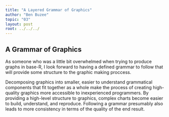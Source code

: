 ```yaml
---
title: "A Layered Grammar of Graphics"
author: "Ben Buzee"
topic: "03"
layout: post
root: ../../../
---
```


## A Grammar of Graphics

As someone who was a little bit overwhelmed when trying to produce graphs in base-R, I look forward to having a defined grammar to follow that
will provide some structure to the graphic making proccess.

Decomposing graphics into smaller, easier to understand grammatical components that fit together as a whole make the 
process of creating high-quality graphics more accessible to inexperienced programmers. By providing a high-level structure to graphics,
complex charts become easier to build, understand, and reproduce. Following a grammar presumably also leads to more consistency in terms of
the quality of the end result.





